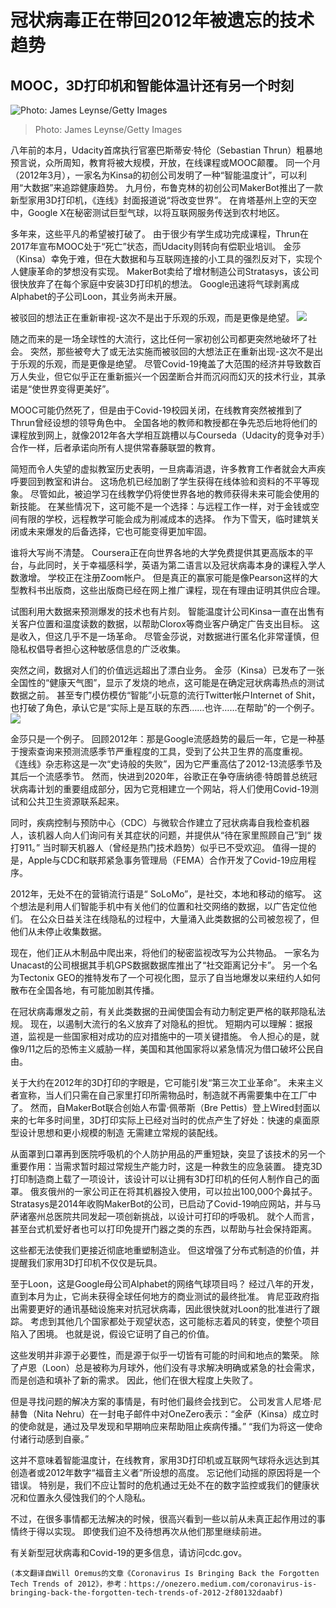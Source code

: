 # 冠状病毒正在带回2012年被遗忘的技术趋势
## MOOC，3D打印机和智能体温计还有另一个时刻
![Photo: James Leynse/Getty Images](1!P5tobsuStcQA-d4DPHUU8g.jpeg)
> Photo: James Leynse/Getty Images


八年前的本月，Udacity首席执行官塞巴斯蒂安·特伦（Sebastian Thrun）粗暴地预言说，众所周知，教育将被大规模，开放，在线课程或MOOC颠覆。 同一个月（2012年3月），一家名为Kinsa的初创公司发明了一种“智能温度计”，可以利用“大数据”来追踪健康趋势。 九月份，布鲁克林的初创公司MakerBot推出了一款新型家用3D打印机，《连线》封面报道说“将改变世界”。 在肯塔基州上空的天空中，Google X在秘密测试巨型气球，以将互联网服务传送到农村地区。

多年来，这些平凡的希望被打破了。 由于很少有学生成功完成课程，Thrun在2017年宣布MOOC处于“死亡”状态，而Udacity则转向有偿职业培训。 金莎（Kinsa）幸免于难，但在大数据和与互联网连接的小工具的强烈反对下，实现个人健康革命的梦想没有实现。 MakerBot卖给了增材制造公司Stratasys，该公司很快放弃了在每个家庭中安装3D打印机的想法。 Google迅速将气球剥离成Alphabet的子公司Loon，其业务尚未开展。

被驳回的想法正在重新审视-这次不是出于乐观的乐观，而是更像是绝望。
![](0!o_f14P3IVtn9h-Gw)

随之而来的是一场全球性的大流行，这比任何一家初创公司都更突然地破坏了社会。 突然，那些被夸大了或无法实施而被驳回的大想法正在重新出现-这次不是出于乐观的乐观，而是更像是绝望。 尽管Covid-19掩盖了大范围的经济并导致数百万人失业，但它似乎正在重新振兴一个因垄断合并而沉闷而幻灭的技术行业，其承诺是“使世界变得更美好”。

MOOC可能仍然死了，但是由于Covid-19校园关闭，在线教育突然被推到了Thrun曾经设想的领导角色中。 全国各地的教师和教授都在争先恐后地将他们的课程放到网上，就像2012年各大学相互跳槽以与Courseda（Udacity的竞争对手）合作一样，后者承诺向所有人提供常春藤联盟的教育。

简短而令人失望的虚拟教室历史表明，一旦病毒消退，许多教育工作者就会大声疾呼要回到教室和讲台。 这场危机已经加剧了学生获得在线体验和资料的不平等现象。 尽管如此，被迫学习在线教学仍将使世界各地的教师获得未来可能会使用的新技能。 在某些情况下，这可能不是一个选择：与远程工作一样，对于金钱或空间有限的学校，远程教学可能会成为削减成本的选择。 作为下雪天，临时建筑关闭或未来爆发的后备选择，它也可能变得更加牢固。

谁将大写尚不清楚。 Coursera正在向世界各地的大学免费提供其更高版本的平台，与此同时，关于幸福感科学，英语为第二语言以及冠状病毒本身的课程入学人数激增。 学校正在注册Zoom帐户。 但是真正的赢家可能是像Pearson这样的大型教科书出版商，这些出版商已经在网上推广课程，现在有理由证明其供应合理。

试图利用大数据来预测爆发的技术也有片刻。 智能温度计公司Kinsa一直在出售有关客户位置和温度读数的数据，以帮助Clorox等商业客户确定广告支出目标。 这是收入，但这几乎不是一场革命。 尽管金莎说，对数据进行匿名化非常谨慎，但隐私权倡导者担心这种敏感信息的广泛收集。

突然之间，数据对人们的价值远远超出了漂白业务。 金莎（Kinsa）已发布了一张全国性的“健康天气图”，显示了发烧的地点，这可能是在确定冠状病毒热点的测试数据之前。 甚至专门模仿模仿“智能”小玩意的流行Twitter帐户Internet of Shit，也打破了角色，承认它是“实际上是互联的东西……也许……在帮助”的一个例子。
![](0!90EgC-hTC3dP-B_X)

金莎只是一个例子。 回顾2012年：那是Google流感趋势的最后一年，它是一种基于搜索查询来预测流感季节严重程度的工具，受到了公共卫生界的高度重视。 《连线》杂志称这是一次“史诗般的失败”，因为它严重高估了2012-13流感季节及其后一个流感季节。 然而，快进到2020年，谷歌正在争夺唐纳德·特朗普总统冠状病毒计划的重要组成部分，因为它竞相建立一个网站，将人们使用Covid-19测试和公共卫生资源联系起来。

同时，疾病控制与预防中心（CDC）与微软合作建立了冠状病毒自我检查机器人，该机器人向人们询问有关其症状的问题，并提供从“待在家里照顾自己”到“ 拨打911。” 当时聊天机器人（曾经是热门技术趋势）似乎已不受欢迎。 值得一提的是，Apple与CDC和联邦紧急事务管理局（FEMA）合作开发了Covid-19应用程序。

2012年，无处不在的营销流行语是“ SoLoMo”，是社交，本地和移动的缩写。 这个想法是利用人们智能手机中有关他们的位置和社交网络的数据，以广告定位他们。 在公众日益关注在线隐私的过程中，大量涌入此类数据的公司被忽视了，但他们从未停止收集数据。

现在，他们正从木制品中爬出来，将他们的秘密监视改写为公共物品。 一家名为Unacast的公司根据其手机GPS数据数据库推出了“社交距离记分卡”。 另一个名为Tectonix GEO的推特发布了一个可视化图，显示了自当地爆发以来纽约人如何散布在全国各地，有可能加剧其传播。

在冠状病毒爆发之前，有关此类数据的丑闻使国会有动力制定更严格的联邦隐私法规。 现在，以遏制大流行的名义放弃了对隐私的担忧。 短期内可以理解：据报道，监视是一些国家相对成功的应对措施中的一项关键措施。 令人担心的是，就像9/11之后的恐怖主义威胁一样，美国和其他国家将以紧急情况为借口破坏公民自由。

关于大约在2012年的3D打印的字眼是，它可能引发“第三次工业革命”。 未来主义者宣称，当人们只需在自己家里打印所需物品时，制造就不再需要集中在工厂中了。 然而，自MakerBot联合创始人布雷·佩蒂斯（Bre Pettis）登上Wired封面以来的七年多时间里，3D打印实际上已经对当时的优点产生了好处：快速的桌面原型设计思想和更小规模的制造 无需建立常规的装配线。

从面罩到口罩再到医院呼吸机的个人防护用品的严重短缺，突显了该技术的另一个重要作用：当需求暂时超过常规生产能力时，这是一种救生的应急装置。 捷克3D打印制造商上载了一项设计，该设计可以让拥有3D打印机的任何人制作自己的面罩。 俄亥俄州的一家公司正在将其机器投入使用，可以拉出100,000个鼻拭子。 Stratasys是2014年收购MakerBot的公司，已启动了Covid-19响应网站，并与马萨诸塞州总医院共同发起一项创新挑战，以设计可打印的呼吸机。 就个人而言，甚至台式机爱好者也可以打印免提开门器之类的东西，以帮助与社会保持距离。

这些都无法使我们更接近彻底地重塑制造业。 但这增强了分布式制造的价值，并提醒我们家用3D打印机不仅仅是玩具。

至于Loon，这是Google母公司Alphabet的网络气球项目吗？ 经过八年的开发，直到本月为止，它尚未获得全球任何地方的商业测试的最终批准。 肯尼亚政府指出需要更好的通讯基础设施来对抗冠状病毒，因此很快就对Loon的批准进行了跟踪。 考虑到其他几个国家都处于观望状态，这可能标志着风的转变，使整个项目陷入了困境。 也就是说，假设它证明了自己的价值。

这些发明并非源于必要性，而是源于似乎一切皆有可能的时间和地点的繁荣。 除了卢恩（Loon）总是被称为月球外，他们没有寻求解决明确或紧急的社会需求，而是创造和填补了新的需求。 因此，他们在很大程度上失败了。

但是寻找问题的解决方案的事情是，有时他们最终会找到它。 公司发言人尼塔·尼赫鲁（Nita Nehru）在一封电子邮件中对OneZero表示：“金萨（Kinsa）成立时的使命就是，通过及早发现和早期响应来帮助阻止疾病传播。” “我们为将这一使命付诸行动感到自豪。”

这并不意味着智能温度计，在线教育，家用3D打印机或互联网气球将永远达到其创造者或2012年数字“福音主义者”所设想的高度。 忘记他们动摇的原因将是一个错误。 特别是，我们不应让暂时的危机通过无处不在的数字监控或我们的健康状况和位置永久侵蚀我们的个人隐私。

不过，在很多事情都无法解决的时候，很高兴看到一些以前从未真正起作用过的事情终于得以实现。 即使我们迫不及待想再次从他们那里继续前进。

有关新型冠状病毒和Covid-19的更多信息，请访问cdc.gov。
```
(本文翻译自Will Oremus的文章《Coronavirus Is Bringing Back the Forgotten Tech Trends of 2012》，参考：https://onezero.medium.com/coronavirus-is-bringing-back-the-forgotten-tech-trends-of-2012-2f80132daabf)
```
